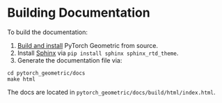 # Building Documentation

To build the documentation:

1. [Build and install](https://github.com/rusty1s/pytorch_geometric/blob/master/CONTRIBUTING.md#developing-pytorch-geometric) PyTorch Geometric from source.
2. Install [Sphinx](https://www.sphinx-doc.org/en/master/) via `pip install sphinx sphinx_rtd_theme`.
3. Generate the documentation file via:
```
cd pytorch_geometric/docs
make html
```
The docs are located in `pytorch_geometric/docs/build/html/index.html`.
